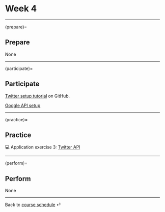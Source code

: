 # Week 4


---

(prepare)=
## Prepare


None

---

(participate)=
## Participate



[Twitter setup tutorial](https://github.com/kirenz/twitter-tutorial) on GitHub.



[Google API setup](../tutorials/google-api/google-apis.md)



---

(practice)=
## Practice


💻 Application exercise 3: [Twitter API](../ae/ae3/twitter-api.md)





---

(perform)=
## Perform

None


---

Back to [course schedule](../docs/course-schedule.md) ⏎
